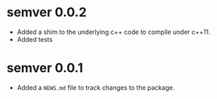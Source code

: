 # semver 0.0.2

* Added a shim to the underlying c++ code to compile under c++11.
* Added tests

# semver 0.0.1

* Added a `NEWS.md` file to track changes to the package.



